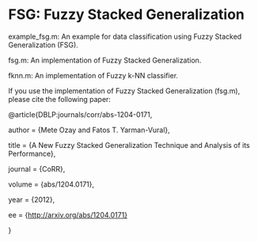 FSG: Fuzzy Stacked Generalization
===

example_fsg.m: An example for data classification using Fuzzy Stacked Generalization (FSG).

fsg.m: An implementation of Fuzzy Stacked Generalization.

fknn.m: An implementation of Fuzzy k-NN classifier.

If you use the implementation of Fuzzy Stacked Generalization (fsg.m), please cite the following paper:

@article{DBLP:journals/corr/abs-1204-0171,

  author    = {Mete Ozay and Fatos T. Yarman-Vural},

  title     = {A New Fuzzy Stacked Generalization Technique and Analysis of its Performance},
  
  journal   = {CoRR},
  
  volume    = {abs/1204.0171},
  
  year      = {2012},
  
  ee        = {http://arxiv.org/abs/1204.0171}
  
}
